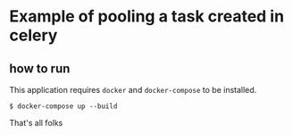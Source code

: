 # Example of pooling a task created in celery

## how to run

This application requires `docker` and `docker-compose` to be installed.
```
$ docker-compose up --build
```

That's all folks 
